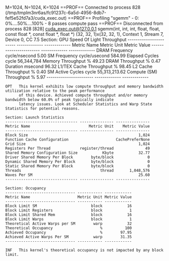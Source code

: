 M=1024, N=1024, K=1024
==PROF== Connected to process 828 (/tmp/tmplm3nr6as/fc91237c-6a5d-4956-8db7-fef5e52fd7a3/cuda_exec.out)
==PROF== Profiling "sgemm" - 0: 0%....50%....100% - 8 passes
compute pass
==PROF== Disconnected from process 828
[828] cuda_exec.out@127.0.0.1
  sgemm(int, int, int, float, float, const float *, const float *, float *) (32, 32, 1)x(32, 32, 1), Context 1, Stream 7, Device 0, CC 7.5
    Section: GPU Speed Of Light Throughput
    ----------------------- ------------- -------------
    Metric Name               Metric Unit  Metric Value
    ----------------------- ------------- -------------
    DRAM Frequency          cycle/nsecond          5.00
    SM Frequency            cycle/usecond        584.99
    Elapsed Cycles                  cycle    56,344,784
    Memory Throughput                   %         49.23
    DRAM Throughput                     %          0.47
    Duration                      msecond         96.32
    L1/TEX Cache Throughput             %         98.45
    L2 Cache Throughput                 %          0.40
    SM Active Cycles                cycle 55,313,213.62
    Compute (SM) Throughput             %          5.97
    ----------------------- ------------- -------------

    OPT   This kernel exhibits low compute throughput and memory bandwidth utilization relative to the peak performance 
          of this device. Achieved compute throughput and/or memory bandwidth below 60.0% of peak typically indicate    
          latency issues. Look at Scheduler Statistics and Warp State Statistics for potential reasons.                 

    Section: Launch Statistics
    -------------------------------- --------------- ---------------
    Metric Name                          Metric Unit    Metric Value
    -------------------------------- --------------- ---------------
    Block Size                                                 1,024
    Function Cache Configuration                     CachePreferNone
    Grid Size                                                  1,024
    Registers Per Thread             register/thread              49
    Shared Memory Configuration Size           Kbyte           32.77
    Driver Shared Memory Per Block        byte/block               0
    Dynamic Shared Memory Per Block       byte/block               0
    Static Shared Memory Per Block        byte/block               0
    Threads                                   thread       1,048,576
    Waves Per SM                                               25.60
    -------------------------------- --------------- ---------------

    Section: Occupancy
    ------------------------------- ----------- ------------
    Metric Name                     Metric Unit Metric Value
    ------------------------------- ----------- ------------
    Block Limit SM                        block           16
    Block Limit Registers                 block            1
    Block Limit Shared Mem                block           16
    Block Limit Warps                     block            1
    Theoretical Active Warps per SM        warp           32
    Theoretical Occupancy                     %          100
    Achieved Occupancy                        %        97.95
    Achieved Active Warps Per SM           warp        31.35
    ------------------------------- ----------- ------------

    INF   This kernel's theoretical occupancy is not impacted by any block limit.  

